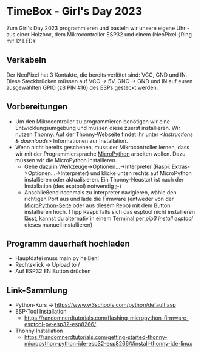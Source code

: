 # TimeBox - Girl's Day 2023

Zum Girl's Day 2023 programmieren und basteln wir unsere eigene Uhr - aus einer Holzbox,
dem Mikrocontroller ESP32 und einem (NeoPixel-)Ring mit 12 LEDs!

## Verkabeln
Der NeoPixel hat 3 Kontakte, die bereits verlötet sind: VCC, GND und IN.
Diese Steckbrücken müssen auf VCC -> 5V, GNC -> GND und IN auf euren ausgewählten GPIO (zB PIN #16) des ESPs gesteckt werden. 

## Vorbereitungen
- Um den Mikrocontroller zu programmieren benötigen wir eine Entwicklungsumgebung und
  müssen diese zuerst installieren. Wir nutzen [Thonny](https://thonny.org/). 
  Auf der Thonny-Webseite findet ihr unter <i><Instructions & downloads></i> Informationen zur Installation.
- Wenn nicht bereits geschehen, muss der Mikrocontroller lernen, dass wir mit der Programmiersprache
  [MicroPython](https://micropython.org) arbeiten wollen.
  Dazu müssen wir die MicroPython installieren.
  - Gehe dazu in Werkzeuge->Optionen...->Interpreter (Raspi: Extras->Optionen...->Interpreter) und klicke unten rechts auf
  MicroPython installieren oder aktualisieren. Ein Thonny-Neustart ist nach der Installation (des esptool) notwendig ;-)
  -  Anschließend nochmals zu Interpreter navigieren, wähle den richtigen Port aus und lade die Firmware (entweder von der [MicroPython-Seite](https://micropython.org/download/esp32) oder aus diesem Repo)
  mit dem Button installieren hoch.
  (Tipp Raspi: falls sich das esptool nicht installieren lässt, kannst du alternativ in einem Terminal per <i> pip3 install esptool </i> dieses manuell installieren)


## Programm dauerhaft hochladen
- Hauptdatei muss main.py heißen!
- Rechtsklick -> Upload to /
- Auf ESP32 EN Button drücken


## Link-Sammlung
- Python-Kurs -> https://www.w3schools.com/python/default.asp 
- ESP-Tool Installation
  - https://randomnerdtutorials.com/flashing-micropython-firmware-esptool-py-esp32-esp8266/
- Thonny Installation
  - https://randomnerdtutorials.com/getting-started-thonny-micropython-python-ide-esp32-esp8266/#install-thonny-ide-linux
